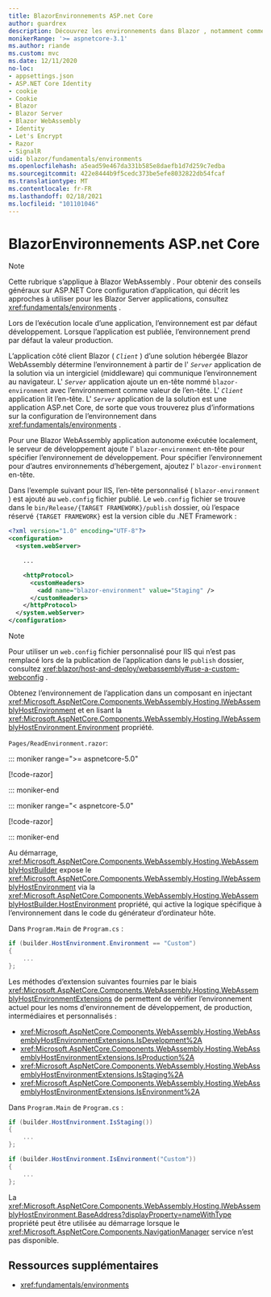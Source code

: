 ```yaml
---
title: BlazorEnvironnements ASP.net Core
author: guardrex
description: Découvrez les environnements dans Blazor , notamment comment définir l’environnement d’une Blazor WebAssembly application.
monikerRange: '>= aspnetcore-3.1'
ms.author: riande
ms.custom: mvc
ms.date: 12/11/2020
no-loc:
- appsettings.json
- ASP.NET Core Identity
- cookie
- Cookie
- Blazor
- Blazor Server
- Blazor WebAssembly
- Identity
- Let's Encrypt
- Razor
- SignalR
uid: blazor/fundamentals/environments
ms.openlocfilehash: a5ead59e467da331b585e8daefb1d7d259c7edba
ms.sourcegitcommit: 422e8444b9f5cedc373be5efe8032822db54fcaf
ms.translationtype: MT
ms.contentlocale: fr-FR
ms.lasthandoff: 02/18/2021
ms.locfileid: "101101046"
---
```

# <a name="aspnet-core-blazor-environments"></a>BlazorEnvironnements ASP.net Core

> [!NOTE]
> Cette rubrique s’applique à Blazor WebAssembly . Pour obtenir des conseils généraux sur ASP.NET Core configuration d’application, qui décrit les approches à utiliser pour les Blazor Server applications, consultez <xref:fundamentals/environments> .

Lors de l’exécution locale d’une application, l’environnement est par défaut développement. Lorsque l’application est publiée, l’environnement prend par défaut la valeur production.

L’application côté client Blazor ( *`Client`* ) d’une solution hébergée Blazor WebAssembly détermine l’environnement à partir de l' *`Server`* application de la solution via un intergiciel (middleware) qui communique l’environnement au navigateur. L' *`Server`* application ajoute un en-tête nommé `blazor-environment` avec l’environnement comme valeur de l’en-tête. L' *`Client`* application lit l’en-tête. L' *`Server`* application de la solution est une application ASP.net Core, de sorte que vous trouverez plus d’informations sur la configuration de l’environnement dans <xref:fundamentals/environments> .

Pour une Blazor WebAssembly application autonome exécutée localement, le serveur de développement ajoute l' `blazor-environment` en-tête pour spécifier l’environnement de développement. Pour spécifier l’environnement pour d’autres environnements d’hébergement, ajoutez l' `blazor-environment` en-tête.

Dans l’exemple suivant pour IIS, l’en-tête personnalisé ( `blazor-environment` ) est ajouté au `web.config` fichier publié. Le `web.config` fichier se trouve dans le `bin/Release/{TARGET FRAMEWORK}/publish` dossier, où l’espace réservé `{TARGET FRAMEWORK}` est la version cible du .NET Framework :

```xml
<?xml version="1.0" encoding="UTF-8"?>
<configuration>
  <system.webServer>

    ...

    <httpProtocol>
      <customHeaders>
        <add name="blazor-environment" value="Staging" />
      </customHeaders>
    </httpProtocol>
  </system.webServer>
</configuration>
```

> [!NOTE]
> Pour utiliser un `web.config` fichier personnalisé pour IIS qui n’est pas remplacé lors de la publication de l’application dans le `publish` dossier, consultez <xref:blazor/host-and-deploy/webassembly#use-a-custom-webconfig> .

Obtenez l’environnement de l’application dans un composant en injectant <xref:Microsoft.AspNetCore.Components.WebAssembly.Hosting.IWebAssemblyHostEnvironment> et en lisant la <xref:Microsoft.AspNetCore.Components.WebAssembly.Hosting.IWebAssemblyHostEnvironment.Environment> propriété.

`Pages/ReadEnvironment.razor`:

::: moniker range=">= aspnetcore-5.0"

[!code-razor[](~/blazor/common/samples/5.x/BlazorSample_WebAssembly/Pages/environments/ReadEnvironment.razor?highlight=3,7)]

::: moniker-end

::: moniker range="< aspnetcore-5.0"

[!code-razor[](~/blazor/common/samples/3.x/BlazorSample_WebAssembly/Pages/environments/ReadEnvironment.razor?highlight=3,7)]

::: moniker-end

Au démarrage, <xref:Microsoft.AspNetCore.Components.WebAssembly.Hosting.WebAssemblyHostBuilder> expose le <xref:Microsoft.AspNetCore.Components.WebAssembly.Hosting.IWebAssemblyHostEnvironment> via la <xref:Microsoft.AspNetCore.Components.WebAssembly.Hosting.WebAssemblyHostBuilder.HostEnvironment> propriété, qui active la logique spécifique à l’environnement dans le code du générateur d’ordinateur hôte.

Dans `Program.Main` de `Program.cs` :

```csharp
if (builder.HostEnvironment.Environment == "Custom")
{
    ...
};
```

Les méthodes d’extension suivantes fournies par le biais <xref:Microsoft.AspNetCore.Components.WebAssembly.Hosting.WebAssemblyHostEnvironmentExtensions> de permettent de vérifier l’environnement actuel pour les noms d’environnement de développement, de production, intermédiaires et personnalisés :

* <xref:Microsoft.AspNetCore.Components.WebAssembly.Hosting.WebAssemblyHostEnvironmentExtensions.IsDevelopment%2A>
* <xref:Microsoft.AspNetCore.Components.WebAssembly.Hosting.WebAssemblyHostEnvironmentExtensions.IsProduction%2A>
* <xref:Microsoft.AspNetCore.Components.WebAssembly.Hosting.WebAssemblyHostEnvironmentExtensions.IsStaging%2A>
* <xref:Microsoft.AspNetCore.Components.WebAssembly.Hosting.WebAssemblyHostEnvironmentExtensions.IsEnvironment%2A>

Dans `Program.Main` de `Program.cs` :

```csharp
if (builder.HostEnvironment.IsStaging())
{
    ...
};

if (builder.HostEnvironment.IsEnvironment("Custom"))
{
    ...
};
```

La <xref:Microsoft.AspNetCore.Components.WebAssembly.Hosting.IWebAssemblyHostEnvironment.BaseAddress?displayProperty=nameWithType> propriété peut être utilisée au démarrage lorsque le <xref:Microsoft.AspNetCore.Components.NavigationManager> service n’est pas disponible.

## <a name="additional-resources"></a>Ressources supplémentaires

* <xref:fundamentals/environments>
